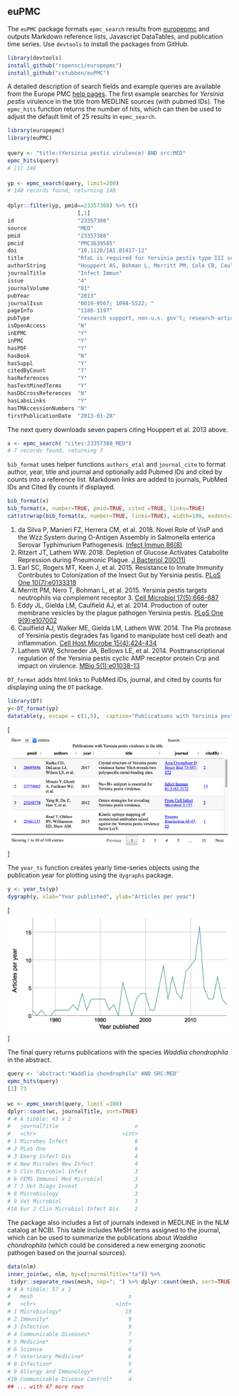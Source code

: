 
## euPMC

 The `euPMC` package formats `epmc_search` results from
 [europepmc](https://github.com/ropensci/europepmc) and outputs Markdown
 reference lists, Javascript DataTables, and publication time series. Use
 `devtools` to install the packages from GitHub.

```r
library(devtools)
install_github("ropensci/europepmc")
install_github("cstubben/euPMC")
```

A detailed description of search fields and example queries are available from
the Europe PMC [help pages](https://europepmc.org/Help#directsearch). The first
example searches for *Yersinia pestis* virulence in the title from MEDLINE
sources (with pubmed IDs).  The `epmc_hits` function returns the number of
hits, which can then be used to adjust the default limit of 25 results in
`epmc_search`.


```r
library(europepmc)
library(euPMC)

query <- "title:(Yersinia pestis virulence) AND src:MED"
epmc_hits(query)
# [1] 148

yp <- epmc_search(query, limit=200)
# 148 records found, returning 148

dplyr::filter(yp, pmid==23357388) %>% t()
                      [,1]
id                    "23357388"
source                "MED"
pmid                  "23357388"
pmcid                 "PMC3639585"
doi                   "10.1128/IAI.01417-12"
title                 "RfaL is required for Yersinia pestis type III secretion and virulence."
authorString          "Houppert AS, Bohman L, Merritt PM, Cole CB, Caulfield AJ, Lathem WW, Marketon MM."
journalTitle          "Infect Immun"
issue                 "4"
journalVolume         "81"
pubYear               "2013"
journalIssn           "0019-9567; 1098-5522; "
pageInfo              "1186-1197"
pubType               "research support, non-u.s. gov't; research-article; journal article; research support, n.i.h., extramural; "
isOpenAccess          "N"
inEPMC                "Y"
inPMC                 "Y"
hasPDF                "Y"
hasBook               "N"
hasSuppl              "Y"
citedByCount          "7"
hasReferences         "Y"
hasTextMinedTerms     "Y"
hasDbCrossReferences  "N"
hasLabsLinks          "Y"
hasTMAccessionNumbers "N"
firstPublicationDate  "2013-01-28"
```


The next query downloads seven papers citing Houppert et al. 2013 above.


```r
x <- epmc_search( "cites:23357388_MED")
# 7 records found, returning 7
```

`bib_format` uses helper functions `authors_etal` and `journal_cite` to format author,
year, title and journal and optionally add Pubmed IDs and cited by counts into a
reference list.  Markdown links are added to journals, PubMed IDs and Cited By counts if displayed.


```r
bib_format(x)
bib_format(x, number=TRUE, pmid=TRUE, cited =TRUE, links=TRUE)
cat(strwrap(bib_format(x, number=TRUE, links=TRUE), width=100, exdent=3), sep="\n")
```

1. da Silva P, Manieri FZ, Herrera CM, et al. 2018. Novel Role of VisP and the Wzz System during
   O-Antigen Assembly in Salmonella enterica Serovar Typhimurium Pathogenesis. [Infect Immun
   86(8)](https://doi.org/10.1128/iai.00319-18)
2. Ritzert JT, Lathem WW. 2018. Depletion of Glucose Activates Catabolite Repression during
   Pneumonic Plague. [J Bacteriol 200(11)](https://doi.org/10.1128/jb.00737-17)
3. Earl SC, Rogers MT, Keen J, et al. 2015. Resistance to Innate Immunity Contributes to
   Colonization of the Insect Gut by Yersinia pestis. [PLoS One
   10(7):e0133318](https://doi.org/10.1371/journal.pone.0133318)
4. Merritt PM, Nero T, Bohman L, et al. 2015. Yersinia pestis targets neutrophils via complement
   receptor 3. [Cell Microbiol 17(5):666-687](https://doi.org/10.1111/cmi.12391)
5. Eddy JL, Gielda LM, Caulfield AJ, et al. 2014. Production of outer membrane vesicles by the
   plague pathogen Yersinia pestis. [PLoS One
   9(9):e107002](https://doi.org/10.1371/journal.pone.0107002)
6. Caulfield AJ, Walker ME, Gielda LM, Lathem WW. 2014. The Pla protease of Yersinia pestis
   degrades fas ligand to manipulate host cell death and inflammation. [Cell Host Microbe
   15(4):424-434](https://doi.org/10.1016/j.chom.2014.03.005)
7. Lathem WW, Schroeder JA, Bellows LE, et al. 2014. Posttranscriptional regulation of the Yersinia
   pestis cyclic AMP receptor protein Crp and impact on virulence. [MBio
   5(1):e01038-13](https://doi.org/10.1128/mBio.01038-13)


`DT_format` adds html links to PubMed IDs, journal, and cited by counts for displaying
using the `DT` package.


```r
library(DT)
y<-DT_format(yp)
datatable(y, escape = c(1,5),  caption="Publications with Yersinia pestis virulence in the title")
```

[![DataTable](DT.png)]

The `year_ts` function creates yearly time-series objects using the publication year for plotting using the `dygraphs` package.


```r
y <- year_ts(yp)
dygraph(y, xlab="Year published", ylab="Articles per year")
```

[![Dygraph](yp.png)]


The final query returns publications with the species *Waddlia chondrophila* in the abstract.

```r
query <- 'abstract:"Waddlia chondrophila" AND SRC:MED'
epmc_hits(query)
[1] 73

wc <- epmc_search(query, limit =100)
dplyr::count(wc, journalTitle, sort=TRUE)
# # A tibble: 43 x 2
#   journalTitle                        n
#   <chr>                           <int>
# 1 Microbes Infect                     8
# 2 PLoS One                            6
# 3 Emerg Infect Dis                    4
# 4 New Microbes New Infect             4
# 5 Clin Microbiol Infect               3
# 6 FEMS Immunol Med Microbiol          3
# 7 J Vet Diagn Invest                  3
# 8 Microbiology                        3
# 9 Vet Microbiol                       3
#10 Eur J Clin Microbiol Infect Dis     2
```

The package also includes a list of journals indexed in MEDLINE in the NLM
catalog at NCBI.  This table includes MeSH terms assigned to the journal, which
can be used to summarize the publications about *Waddlia chondrophila*  (which
could be considered a new emerging zoonotic pathogen based on the journal
sources).

```r
data(nlm)
inner_join(wc, nlm, by=c(journalTitle="ta")) %>%
 tidyr::separate_rows(mesh, sep="; ") %>% dplyr::count(mesh, sort=TRUE)
# # A tibble: 57 x 2
#   mesh                              n
#   <chr>                         <int>
# 1 Microbiology*                    19
# 2 Immunity*                         9
# 3 Infection                         9
# 4 Communicable Diseases*            7
# 5 Medicine*                         7
# 6 Science                           6
# 7 Veterinary Medicine*              6
# 8 Infection*                        5
# 9 Allergy and Immunology*           4
#10 Communicable Disease Control*     4
## ... with 47 more rows
```
